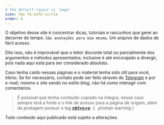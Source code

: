```yaml
---
# the default layout is 'page'
icon: fas fa-info-circle
order: 4
---
```


O objetivo desse site é concentrar dicas, tutoriais e rascunhos que gerei ao decorrer do tempo. 
`São anotações para mim mesmo`. Um arquivo de dados de fácil acesso.

Dito isso, não é improvável que o leitor discorde total ou parcialmente dos argumentos e métodos apresentados; inclusive é até encorajado a divergir, pois nada aqui está para ser considerado absoluto.  


Caso tenha caído nessas páginas e o material tenha sido útil para você, ótimo. Se for necessário, contato pode ser feito através do [Telegram](https://t.me/wroduit) e por e-mail; mesmo o site sendo no estilo *blog*, não há como interagir com comentários.

> É possível que tenha conteúdo copiado na íntegra; nesse caso sempre terá a fonte e o link de acesso para a página de origem, além da postagem possuir a tag **[ctrl+c+v](https://https://wroduit.com/tags/ctrl+c+v/)**.
{: .prompt-warning }


Todo conteúdo aqui publicado está sujeito a alterações.

